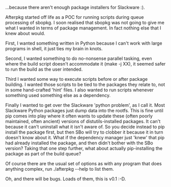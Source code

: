 ...because there aren't enough package installers for Slackware :).

Afterpkg started off life as a POC for running scripts during queue
processing of sbopkg.  I soon realised that sbopkg was not going to give me
what I wanted in terms of package management.  In fact nothing else that I
knew about would.

First, I wanted something written in Python because I can't work with large
programs in shell, it just ties my brain in knots.

Second, I wanted something to do no-nonsense parallel tasking, even where
the build script doesn't accommodate it (make -j XX), it seemed safer to run
the build as the user intended.

Third I wanted some way to execute scripts before or after package building. 
I wanted those scripts to be tied to the packages they relate to, not in
some hand-crafted 'hint' files.  I also wanted to run scripts whenever
something used something else as a dependency.

Finally I wanted to get over the Slackware 'python problem', as I call it. Most
Slackware Python packages just dump data into the rootfs.  This is fine
until pip comes into play where it often wants to update these (often poorly
maintained, often ancient) versions of distutils-installed packages.  It
can't because it can't uninstall what it isn't aware of.  So you decide
instead to pip install the package first, but then SBo will try to clobber
it because it in turn doesn't know about it.  What if the dependency
manager just 'knew' that pip had already installed the package, and then
didn't bother with the SBo version?  Taking that one step further, what
about actually pip-installing the package as part of the build queue?

Of course there are the usual set of options as with any program that does
anything complex, run ./afterpkg --help to list them.

Oh, and there will be bugs.  Loads of them, this is v0.1 :-D.